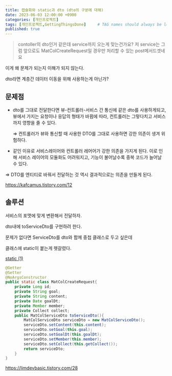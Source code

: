 ```yaml
---
title: 캡슐화와 static과 dto (dto의 구분에 대해)
date: 2023-06-03 12:00:00 +0900
categories: [개인프로젝트]
tags: [개인프로젝트,GettingThingsDone]     # TAG names should always be lowercase
published: true
---
```

> contoller의 dto인거 같은데 service까지 오는게 맞는건가요?
저 service는 그럼 앞으로도 MatColCreateRequest일 경우만 처리할 수 있는 post메서드겟네요
> 

이게 왜 문제가 되는지 이해가 되지 않는다. 

dto라면 계층간 데이터 이동을 위해 사용하는게 아닌가? 

## 문제점

- dto를 그대로 전달한다면 뷰-컨트롤러-서비스 간 통신에 같은 dto를 사용하게되고, 뷰에서 가지는 요청이나 응답의 형태가 바뀜에 따라, 컨트롤러는 그렇다치고 서비스까지 영향을 줄 수 있다.
    
    ⇒ 컨트롤러가 뷰와 통신할 때 사용한 DTO를 그대로 사용하면 강한 의존이 생겨 위험하다. 
    
- 같인 이유로 서비스레이어와 컨트롤러 레어어가 강한 의존을 가지게 된다.
이로 인해 서비스 레이어의 모듈화도 어려워지고, 기능이 불어날수록 중복 코드가 늘어날 수 있다.

⇒ DTO를 엔티티로 바꿔서 전달하는 것 역시 결과적으로는 의존을 만들게 된다. 

https://kafcamus.tistory.com/12

## 솔루션

서비스의 포맷에 맞게 변환해서 전달하자. 

dto내에 toServiceDto를 구현하려 한다. 

문제가 없다면 ServiceDto를 dto와 함께 중첩 클래스로 두고 싶은데 

클래스에 static이 붙는게 헷갈렸다. 

[static (1)](https://www.notion.so/static-1-668a636e4474426884df2f476e1f9122?pvs=21)

```java
@Getter
@Setter
@NoArgsConstructor
public static class MatColCreateRequest{
    private Long id;
    private String goal;
    private String content;
    private Date goalDt;
    private Member member;
    private Collect collect;
    public MatColServiceDto toServiceDto(){
        MatColServiceDto serviceDto = new MatColServiceDto();
        serviceDto.setContent(this.content);
        serviceDto.setGoal(this.goal);
        serviceDto.setGoalDt(this.goalDt);
        serviceDto.setMember(this.member);
        serviceDto.setCollect(this.getCollect());
        return serviceDto;
    }
}
```

https://limdevbasic.tistory.com/28